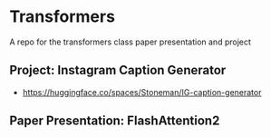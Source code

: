 # Transformers
A repo for the transformers class paper presentation and project

## Project: Instagram Caption Generator
- https://huggingface.co/spaces/Stoneman/IG-caption-generator

## Paper Presentation: FlashAttention2
